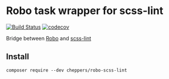 
# Robo task wrapper for scss-lint

[![Build Status](https://travis-ci.org/Cheppers/robo-scss-lint.svg?branch=master)](https://travis-ci.org/Cheppers/robo-scss-lint)
[![codecov](https://codecov.io/gh/Cheppers/robo-scss-lint/branch/master/graph/badge.svg)](https://codecov.io/gh/Cheppers/robo-scss-lint)

Bridge between [Robo](http://robo.li) and [scss-lint](https://rubygems.org/gems/scss_lint)


## Install

`composer require --dev cheppers/robo-scss-lint`
